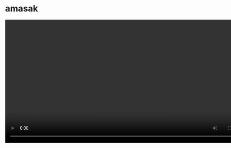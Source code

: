 # amasak
<!DOCTYPE html>
<html>
    <head>
        <meta charset="utf-8" />
        <title>A</title>
    </head>
    <body>
        <video width="800" autoplay="autoplay" controls="controls">
            <source src="img/klsdaf" type=></source>
        </video>
    </body>
</html>
